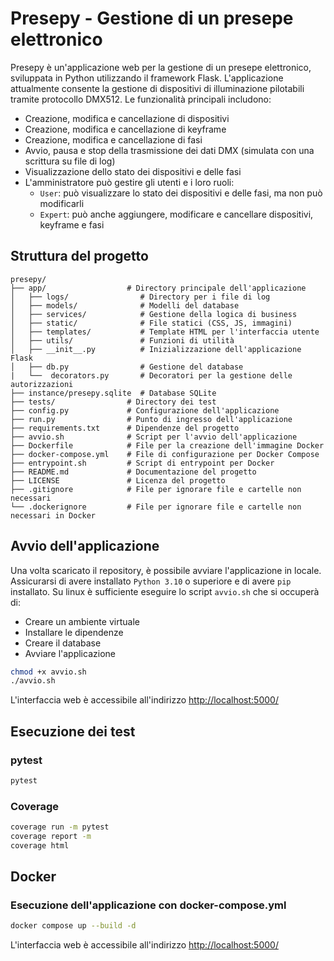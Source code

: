 # Presepy - Gestione di un presepe elettronico
Presepy è un'applicazione web per la gestione di un presepe elettronico, sviluppata in Python utilizzando il framework Flask. L'applicazione attualmente consente la gestione di dispositivi di illuminazione pilotabili tramite protocollo DMX512.
Le funzionalità principali includono:
- Creazione, modifica e cancellazione di dispositivi
- Creazione, modifica e cancellazione di keyframe
- Creazione, modifica e cancellazione di fasi
- Avvio, pausa e stop della trasmissione dei dati DMX (simulata con una scrittura su file di log)
- Visualizzazione dello stato dei dispositivi e delle fasi
- L'amministratore può gestire gli utenti e i loro ruoli:
    - `User`: può visualizzare lo stato dei dispositivi e delle fasi, ma non può modificarli
    - `Expert`: può anche aggiungere, modificare e cancellare dispositivi, keyframe e fasi


## Struttura del progetto
```
presepy/
├── app/                  # Directory principale dell'applicazione
│   ├── logs/                # Directory per i file di log
│   ├── models/              # Modelli del database
│   ├── services/            # Gestione della logica di business
│   ├── static/              # File statici (CSS, JS, immagini)
│   ├── templates/           # Template HTML per l'interfaccia utente
│   ├── utils/               # Funzioni di utilità
│   ├── __init__.py          # Inizializzazione dell'applicazione Flask
│   ├── db.py                # Gestione del database
|   └──  decorators.py       # Decoratori per la gestione delle autorizzazioni
├── instance/presepy.sqlite  # Database SQLite
├── tests/                # Directory dei test
├── config.py             # Configurazione dell'applicazione
├── run.py                # Punto di ingresso dell'applicazione
├── requirements.txt      # Dipendenze del progetto
├── avvio.sh              # Script per l'avvio dell'applicazione
├── Dockerfile            # File per la creazione dell'immagine Docker
├── docker-compose.yml    # File di configurazione per Docker Compose
├── entrypoint.sh         # Script di entrypoint per Docker
├── README.md             # Documentazione del progetto
├── LICENSE               # Licenza del progetto
├── .gitignore            # File per ignorare file e cartelle non necessari
└── .dockerignore         # File per ignorare file e cartelle non necessari in Docker
```

## Avvio dell'applicazione
Una volta scaricato il repository, è possibile avviare l'applicazione in locale. Assicurarsi di avere installato `Python 3.10` o superiore e di avere `pip` installato.
Su linux è sufficiente eseguire lo script `avvio.sh` che si occuperà di:
- Creare un ambiente virtuale
- Installare le dipendenze
- Creare il database
- Avviare l'applicazione
```bash
chmod +x avvio.sh
./avvio.sh
```

L'interfaccia web è accessibile all'indirizzo [http://localhost:5000/](http://localhost:5000/)

## Esecuzione dei test
### pytest
```bash
pytest
```
### Coverage
```bash
coverage run -m pytest
coverage report -m
coverage html
```

## Docker
### Esecuzione dell'applicazione con docker-compose.yml
```bash
docker compose up --build -d
```
L'interfaccia web è accessibile all'indirizzo [http://localhost:5000/](http://localhost:5000/)